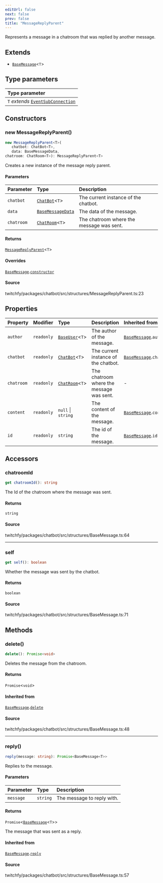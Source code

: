 ```yaml
---
editUrl: false
next: false
prev: false
title: "MessageReplyParent"
---
```


Represents a message in a chatroom that was replied by another message.

## Extends

- [`BaseMessage`](/api/chatbot/classes/basemessage/)\<`T`\>

## Type parameters

| Type parameter |
| :------ |
| `T` *extends* [`EventSubConnection`](/api/chatbot/enumerations/eventsubconnection/) |

## Constructors

### new MessageReplyParent()

```ts
new MessageReplyParent<T>(
   chatbot: ChatBot<T>, 
   data: BaseMessageData, 
chatroom: ChatRoom<T>): MessageReplyParent<T>
```

Creates a new instance of the message reply parent.

#### Parameters

| Parameter | Type | Description |
| :------ | :------ | :------ |
| `chatbot` | [`ChatBot`](/api/chatbot/classes/chatbot/)\<`T`\> | The current instance of the chatbot. |
| `data` | [`BaseMessageData`](/api/chatbot/interfaces/basemessagedata/) | The data of the message. |
| `chatroom` | [`ChatRoom`](/api/chatbot/classes/chatroom/)\<`T`\> | The chatroom where the message was sent. |

#### Returns

[`MessageReplyParent`](/api/chatbot/classes/messagereplyparent/)\<`T`\>

#### Overrides

[`BaseMessage`](/api/chatbot/classes/basemessage/).[`constructor`](/api/chatbot/classes/basemessage/#constructors)

#### Source

twitchfy/packages/chatbot/src/structures/MessageReplyParent.ts:23

## Properties

| Property | Modifier | Type | Description | Inherited from |
| :------ | :------ | :------ | :------ | :------ |
| `author` | `readonly` | [`BaseUser`](/api/chatbot/classes/baseuser/)\<`T`\> | The author of the message. | [`BaseMessage`](/api/chatbot/classes/basemessage/).`author` |
| `chatbot` | `readonly` | [`ChatBot`](/api/chatbot/classes/chatbot/)\<`T`\> | The current instance of the chatbot. | [`BaseMessage`](/api/chatbot/classes/basemessage/).`chatbot` |
| `chatroom` | `readonly` | [`ChatRoom`](/api/chatbot/classes/chatroom/)\<`T`\> | The chatroom where the message was sent. | - |
| `content` | `readonly` | `null` \| `string` | The content of the message. | [`BaseMessage`](/api/chatbot/classes/basemessage/).`content` |
| `id` | `readonly` | `string` | The id of the message. | [`BaseMessage`](/api/chatbot/classes/basemessage/).`id` |

## Accessors

### chatroomId

```ts
get chatroomId(): string
```

The Id of the chatroom where the message was sent.

#### Returns

`string`

#### Source

twitchfy/packages/chatbot/src/structures/BaseMessage.ts:64

***

### self

```ts
get self(): boolean
```

Whether the message was sent by the chatbot.

#### Returns

`boolean`

#### Source

twitchfy/packages/chatbot/src/structures/BaseMessage.ts:71

## Methods

### delete()

```ts
delete(): Promise<void>
```

Deletes the message from the chatroom.

#### Returns

`Promise`\<`void`\>

#### Inherited from

[`BaseMessage`](/api/chatbot/classes/basemessage/).[`delete`](/api/chatbot/classes/basemessage/#delete)

#### Source

twitchfy/packages/chatbot/src/structures/BaseMessage.ts:48

***

### reply()

```ts
reply(message: string): Promise<BaseMessage<T>>
```

Replies to the message.

#### Parameters

| Parameter | Type | Description |
| :------ | :------ | :------ |
| `message` | `string` | The message to reply with. |

#### Returns

`Promise`\<[`BaseMessage`](/api/chatbot/classes/basemessage/)\<`T`\>\>

The message that was sent as a reply.

#### Inherited from

[`BaseMessage`](/api/chatbot/classes/basemessage/).[`reply`](/api/chatbot/classes/basemessage/#reply)

#### Source

twitchfy/packages/chatbot/src/structures/BaseMessage.ts:57
